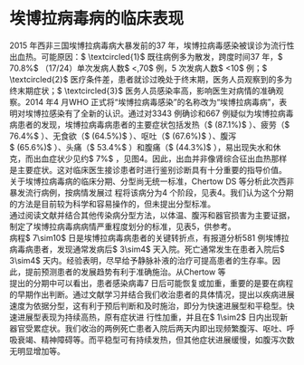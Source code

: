 # 埃博拉病毒病的临床表现  
2015 年西非三国埃博拉病毒病大暴发前的37 年，埃博拉病毒感染被误诊为流行性出血热。可能原因：$ \textcircled{1}$    既往病例多为散发，跨度时间37 年，$ 70.8\%$ （17/24）单次发病人数$ <\,70$  例，5 次发病人数$ <10$  例；$ \textcircled{2}$    医疗条件差，患者就诊过晚处于终末期，医务人员观察到的多为终末期症状；$ \textcircled{3}$    医务人员感染率高，影响医生对病情的准确观察。2014 年4 月WHO 正式将“埃博拉病毒感染”的名称改为“埃博拉病毒病”，表明对埃博拉感染有了全新的认识。通过对3343 例确诊和667 例疑似为埃博拉病毒病患者的发现，埃博拉病毒病患者的主要症状包括发热（$ (87.1\%)$ ）、疲劳（$ 76.4\%$ ）、无食欲（$ (64.5\%)$ ）、呕吐（$ (67.6\%)$ ）、腹泻  
$ (65.6\%)$ ）、头痛（$ 53.4\%$ ）和腹痛（$ (44.3\%)$ ），易出现失水和休克，而出血症状少见约$ 7\%$ ，见图4。因此，出血并非像肾综合征出血热那样是主要症状。这对临床医生接诊患者时进行鉴别诊断具有十分重要的指导价值。  
关于埃博拉病毒病的临床分期、分型尚无统一标准，Chertow DS  等分析此次西非暴发流行病例，按病情发展过 程将该病分为4 个阶段，见表4。我们认为这个分期的方法是目前较为科学和容易操作的，但未提出分型标准。  
通过阅读文献并结合其他传染病分型方法，以体温、腹泻和器官损害为主要证据，制定了埃博拉病毒病病情严重程度划分的标准，见表5，供参考。  
病程$ 7\sim10$ 日是埃博拉病毒病患者的关键转折点，有报道分析581 例埃博拉病毒病患者，发现通常发病后$ 3\sim4$ 天入院。死亡通常发生在患者入院后$ 3\sim4$ 天内。经验表明，尽早给予静脉补液的治疗可提高患者的生存率。因此，提前预测患者的发展趋势有利于准确施治。从Chertow 等  
提出的分期中可以看出，患者感染病毒7 日后可能恢复或加重，重要的是要在病程的早期作出判断。通过文献学习并结合我们收治患者的具体情况，提出以疾病进展速度为依据分型，这有利于预后判断和及时施治，即分为快速进展型和平稳型。快速进展型表现为持续高热，原有症状进 行性加重，并且在$ 1\sim2$  日内出现新器官受累症状。我们收治的两例死亡患者入院后两天内即出现频繁腹泻、呕吐、呼吸衰竭、精神障碍等。而平稳型可有持续发热，但其他症状进展缓慢，如腹泻次数无明显增加等。  